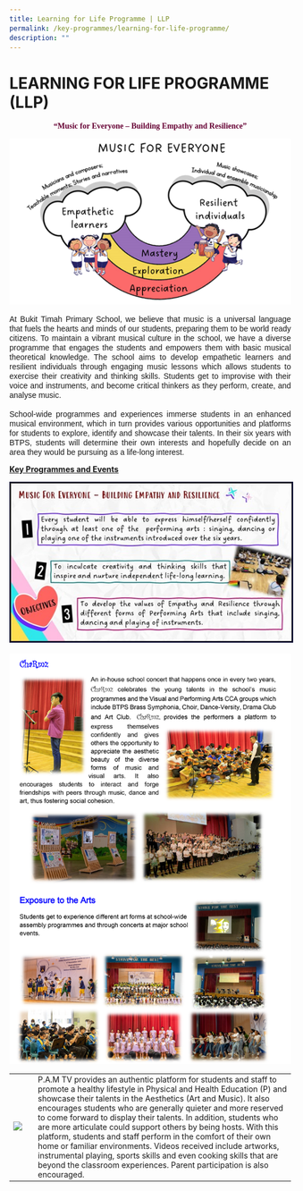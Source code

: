 ```yaml
---
title: Learning for Life Programme | LLP
permalink: /key-programmes/learning-for-life-programme/
description: ""
---
```

# LEARNING FOR LIFE PROGRAMME (LLP)
<p align="center" style="font-family:Dreaming OutLoud"><font color="#660033" face="Dreaming OutLoud Pro">
<b>“Music for Everyone – Building Empathy and Resilience”</b></font></p>

![](/images/music-for-everyone.png)
<p align="justify">
<font face="Arial">
At Bukit Timah Primary School, we believe that music is a universal language that fuels the hearts and minds of our students, preparing them to be world ready citizens.  To maintain a vibrant musical culture in the school, we have a diverse programme that engages the students and empowers them with basic musical theoretical knowledge. The school aims to develop empathetic learners and resilient individuals through engaging music lessons which allows students to exercise their creativity and thinking skills. Students get to improvise with their voice and instruments, and become critical thinkers as they perform, create, and analyse music.</font><br><br>

<font face="Arial">
School-wide programmes and experiences immerse students in an enhanced musical environment, which in turn provides various opportunities and platforms for students to explore, identify and showcase their talents. In their six years with BTPS, students will determine their own interests and hopefully decide on an area they would be pursuing as a life-long interest. </font></p>
<p align="Justify"><u><b>Key Programmes and Events</b></u>
<p></p><img style="border:2px solid #0A0B30" src="/images/music-for-everyone2.jpg"><br><br><img src="/images/llppg3.png"><table>
<tbody><tr><td><img width="50" src="/images/pamtv.png"></td><td>
</td><td>P.A.M TV provides an authentic platform for students and staff to promote a healthy lifestyle in Physical and Health Education (P) and showcase their talents in the Aesthetics (Art and Music). It also encourages students who are generally quieter and more reserved to come forward to display their talents. In addition, students who are more articulate could support others by being hosts.
With this platform, students and staff perform in the comfort of their own home or familiar environments. Videos received include artworks, instrumental playing, sports skills and even cooking skills that are beyond the classroom experiences. Parent participation is also encouraged. 
</td></tr><tr>







</tr></tbody></table></p>